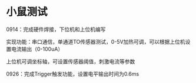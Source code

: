# 小鼠测试

0914：完成硬件焊接，下位机和上位机编写

实现功能：串口通信，单通道TO传感器测试，0-5V加热可调，可以根据上位机设置电流输出（0-100uA）

上位机可调坐标轴，可设置传感器阈值，刺激电流等参数

0926：完成Trigger触发功能，设置电平输出时间为0.6ms